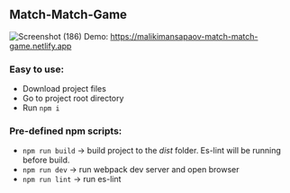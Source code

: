 ## Match-Match-Game
![Screenshot (186)](https://user-images.githubusercontent.com/50579392/148641823-917580f6-55bf-496d-9223-3eaeef4dceb8.png)
Demo: https://malikimansapaov-match-match-game.netlify.app



### Easy to use:
+ Download project files
+ Go to project root directory
+ Run `npm i`

### Pre-defined npm scripts:
+ `npm run build` -> build project to the _dist_ folder. Es-lint will be running before build.
+ `npm run dev` -> run webpack dev server and open browser
+ `npm run lint` -> run es-lint
